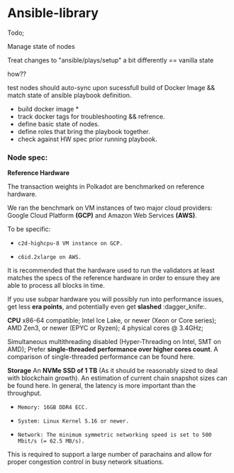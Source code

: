 # Ansible-library

Todo;

Manage state of nodes 

Treat changes to "ansible/plays/setup" a bit differently == vanilla state


how??

test nodes should auto-sync upon sucessfull build of Docker Image && match state of ansible playbook definition. 

- build docker image *
- track docker tags for troubleshooting && refrence. 
- define basic state of nodes.
- define roles that bring the playbook together.
- check against HW spec prior running playbook.


### Node spec:
**Reference Hardware**

The transaction weights in Polkadot are benchmarked on reference hardware. 

We ran the benchmark on VM instances of two major cloud providers: Google Cloud Platform **(GCP)** and Amazon Web Services **(AWS)**.

To be specific:

*     c2d-highcpu-8 VM instance on GCP.
*     c6id.2xlarge on AWS.

It is recommended that the hardware used to run the validators at least matches the specs of the reference hardware in order to ensure they are able to process all blocks in time. 
 
If you use subpar hardware you will possibly run into performance issues, get less **era points**, and potentially even get **slashed** :dagger_knife:.


**CPU**
x86-64 compatible;
Intel Ice Lake, or newer (Xeon or Core series); AMD Zen3, or newer (EPYC or Ryzen);
4 physical cores @ 3.4GHz;

Simultaneous multithreading disabled (Hyper-Threading on Intel, SMT on AMD);
Prefer **single-threaded performance over higher cores count**. A comparison of single-threaded performance can be found here.


**Storage**
An **NVMe SSD of 1 TB** (As it should be reasonably sized to deal with blockchain growth). An estimation of current chain snapshot sizes can be found here. In general, the latency is more important than the throughput.
*     Memory: 16GB DDR4 ECC.
*     System: Linux Kernel 5.16 or newer.
*     Network: The minimum symmetric networking speed is set to 500 Mbit/s (= 62.5 MB/s). 
This is required to support a large number of parachains and allow for proper congestion control in busy network situations.
